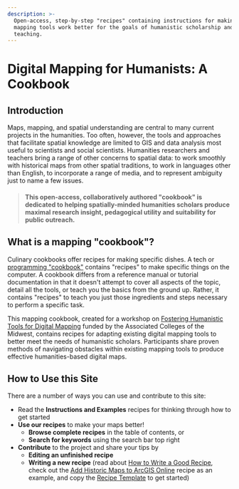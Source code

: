 ```yaml
---
description: >-
  Open-access, step-by-step "recipes" containing instructions for making digital
  mapping tools work better for the goals of humanistic scholarship and
  teaching.
---
```


# Digital Mapping for Humanists: A Cookbook

## Introduction

Maps, mapping, and spatial understanding are central to many current projects in the humanities. Too often, however, the tools and approaches that facilitate spatial knowledge are limited to GIS and data analysis most useful to scientists and social scientists. Humanities researchers and teachers bring a range of other concerns to spatial data: to work smoothly with historical maps from other spatial traditions, to work in languages other than English, to incorporate a range of media, and to represent ambiguity just to name a few issues.

> #### This open-access, collaboratively authored "cookbook" is dedicated to helping spatially-minded humanities scholars produce maximal research insight, pedagogical utility and suitability for public outreach.

## What is a mapping "cookbook"?

Culinary cookbooks offer recipes for making specific dishes. A tech or [programming "cookbook"](https://en.wikibooks.org/wiki/Coding_Cookbook) contains "recipes" to make specific things on the computer. A cookbook differs from a reference manual or tutorial documentation in that it doesn't attempt to cover all aspects of the topic, detail all the tools, or teach you the basics from the ground up. Rather, it contains "recipes" to teach you just those ingredients and steps necessary to perform a specific task.

This mapping cookbook, created for a workshop on [Fostering Humanistic Tools for Digital Mapping](https://www.acm.edu/professional_development/project/104/fostering-humanistic-tools-for-digital-mapping) funded by the Associated Colleges of the Midwest, contains recipes for adapting existing digital mapping tools to better meet the needs of humanistic scholars. Participants share proven methods of navigating obstacles within existing mapping tools to produce effective humanities-based digital maps.

## How to Use this Site

There are a number of ways you can use and contribute to this site:

* Read the **Instructions and Examples** recipes for thinking through how to get started
* **Use our recipes** to make your maps better!
  * **Browse complete recipes** in the table of contents, or 
  * **Search for keywords** using the search bar top right
* **Contribute** to the project and share your tips by 
  * **Editing an unfinished recipe**
  * **Writing a new recipe** \(read about [How to Write a Good Recipe](how-to-write-a-good-recipe.md), check out the [Add Historic Maps to ArcGIS Online](recipes/add-historic-maps-to-arcgis-online.md) recipe as an example, and copy the [Recipe Template](recipe-template.md) to get started\)



